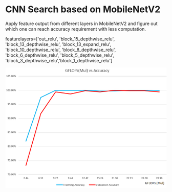 # CNN Search based on MobileNetV2 

Apply feature output from different layers in MobileNetV2 and figure out which one can reach accuracy requirement with less computation.  

featurelayers=['out_relu', 'block_15_depthwise_relu', 'block_13_depthwise_relu', 'block_13_expand_relu', 'block_10_depthwise_relu', 'block_8_depthwise_relu', 'block_6_depthwise_relu', 'block_5_depthwise_relu', 'block_3_depthwise_relu','block_1_depthwise_relu']

![](performance.png)
